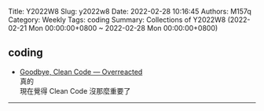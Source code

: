 Title: Y2022W8
Slug: y2022w8
Date: 2022-02-28 10:16:45
Authors: M157q
Category: Weekly
Tags: coding
Summary: Collections of Y2022W8 (2022-02-21 Mon 00:00:00+0800 ~ 2022-02-28 Mon 00:00:00+0800)


## coding  
- [Goodbye, Clean Code — Overreacted](https://overreacted.io/goodbye-clean-code/)  
真的  
現在覺得 Clean Code 沒那麼重要了  

---


